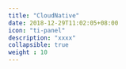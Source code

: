 ```yaml
---
title: "CloudNative"
date: 2018-12-29T11:02:05+08:00
icon: "ti-panel"
description: "xxxx"
collapsible: true
weight : 10
---
```




